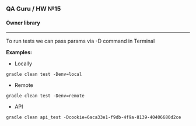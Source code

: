 ### QA Guru / HW №15
#### Owner library
___
To run tests we can pass params via -D command in Terminal

**Examples:**

* Locally
```b
gradle clean test -Denv=local
```
* Remote
```b
gradle clean test -Denv=remote
```

* API
```b
gradle clean api_test -Dcookie=6aca33e1-f9db-4f9a-8139-40406680d2ce
```
